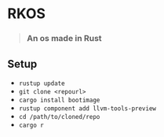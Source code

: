 # RKOS

> ### An os made in Rust

## Setup

- `rustup update`
- `git clone <repourl>`
- `cargo install bootimage`
- `rustup component add llvm-tools-preview`
- `cd /path/to/cloned/repo`
- `cargo r`
